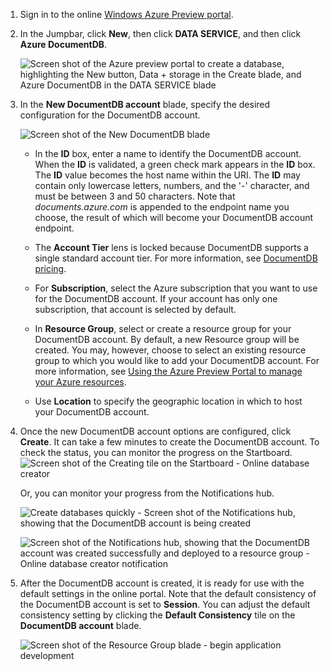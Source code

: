 1.	Sign in to the online [Windows Azure Preview portal](https://manage.windowsazure.cn/).
2.	In the Jumpbar, click **New**, then click **DATA SERVICE**, and then click **Azure DocumentDB**. 
  
	![Screen shot of the Azure preview portal  to create a database, highlighting the New button, Data + storage in the Create blade, and Azure DocumentDB in the DATA SERVICE blade](./media/documentdb-create-dbaccount/ca1.png)  

3. In the **New DocumentDB account** blade, specify the desired configuration for the DocumentDB account. 
 
	![Screen shot of the New DocumentDB blade](./media/documentdb-create-dbaccount/ca3.png) 


	- In the **ID** box, enter a name to identify the DocumentDB account.  When the **ID** is validated, a green check mark appears in the **ID** box. The **ID** value becomes the host name within the URI. The **ID** may contain only lowercase letters, numbers, and the '-' character, and must be between 3 and 50 characters. Note that *documents.azure.com* is appended to the endpoint name you choose, the result of which will become your DocumentDB account endpoint.
	

	- The **Account Tier** lens is locked because DocumentDB supports a single standard account tier. For more information, see [DocumentDB pricing](http://go.microsoft.com/fwlink/p/?LinkID=402317&clcid=0x409).
	
	- For **Subscription**, select the Azure subscription that you want to use for the DocumentDB account. If your account has only one subscription, that account is selected by default.

	- In **Resource Group**, select or create a resource group for your DocumentDB account.  By default, a new Resource group will be created.  You may, however, choose to select an existing resource group to which you would like to add your DocumentDB account. For more information, see [Using the Azure Preview Portal to manage your Azure resources](resource-group-portal).
 
	- Use **Location** to specify the geographic location in which to host your DocumentDB account.   

4.	Once the new DocumentDB account options are configured, click **Create**.  It can take a few minutes to create the DocumentDB account.  To check the status, you can monitor the progress on the Startboard.  
	![Screen shot of the Creating tile on the Startboard - Online database creator](./media/documentdb-create-dbaccount/ca4.png)  
  
	Or, you can monitor your progress from the Notifications hub.  

	![Create databases quickly - Screen shot of the Notifications hub, showing that the DocumentDB account is being created](./media/documentdb-create-dbaccount/ca5.png)  

	![Screen shot of the Notifications hub, showing that the DocumentDB account was created successfully and deployed to a resource group - Online database creator notification](./media/documentdb-create-dbaccount/ca6.png)

5.	After the DocumentDB account is created, it is ready for use with the default settings in the online portal. Note that the default consistency of the DocumentDB account is set to **Session**.  You can adjust the default consistency setting by clicking the **Default Consistency** tile on the **DocumentDB account** blade.

    ![Screen shot of the Resource Group blade - begin application development](./media/documentdb-create-dbaccount/ca7.png)  

[How to: Create a DocumentDB account]: #Howto
[Next steps]: #NextSteps
[documentdb-manage]: documentdb-manage